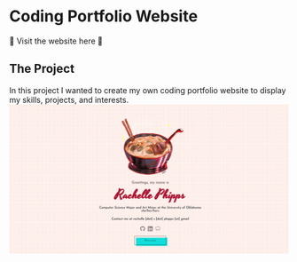 # Coding Portfolio Website
🌼 Visit the website here 🌼


## The Project
In this project I wanted to create my own coding portfolio website to display my skills, projects, and interests. 
![Screenshot](screenshot1.png)
